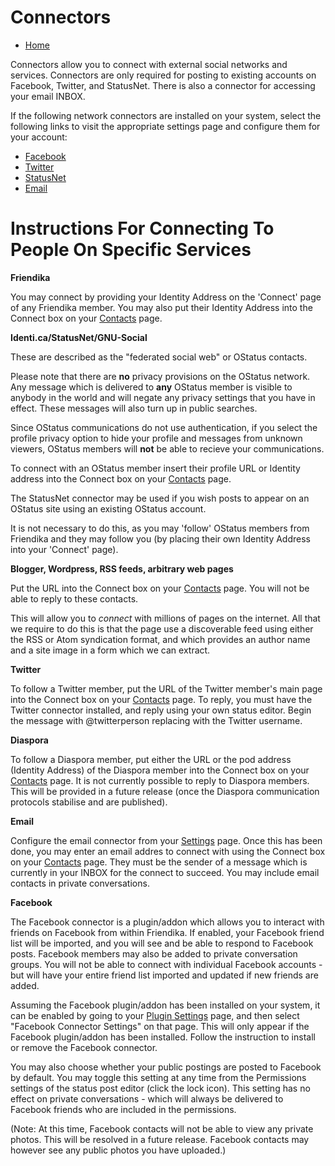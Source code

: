 Connectors
==========

* [Home](help)

Connectors allow you to connect with external social networks and services. Connectors are only required for posting to existing accounts on Facebook, Twitter, and StatusNet. There is also a connector for accessing your email INBOX.

If the following network connectors are installed on your system, select the following links to visit the appropriate settings page and configure them for your account:

* [Facebook](/settings/addon)
* [Twitter](/settings/addon)
* [StatusNet](/settings/addon)
* [Email](/settings)

Instructions For Connecting To People On Specific Services
==========================================================

**Friendika**


You may connect by providing your Identity Address on the 'Connect' page of any Friendika member. You may also put their Identity Address into the Connect box on your [Contacts](contacts) page. 

**Identi.ca/StatusNet/GNU-Social**

These are described as the "federated social web" or OStatus contacts. 

Please note that there are **no** privacy provisions on the OStatus network. Any message which is delivered to **any** OStatus member is visible to anybody in the world and will negate any privacy settings that you have in effect. These messages will also turn up in public searches. 

Since OStatus communications do not use authentication, if you select the profile privacy option to hide your profile and messages from unknown viewers, OStatus members will **not** be able to recieve your communications. 

To connect with an OStatus member insert their profile URL or Identity address into the Connect box on your [Contacts](contacts) page.

The StatusNet connector may be used if you wish posts to appear on an OStatus site using an existing OStatus account. 

It is not necessary to do this, as you may 'follow' OStatus members from Friendika and they may follow you (by placing their own Identity Address into your 'Connect' page).

**Blogger, Wordpress, RSS feeds, arbitrary web pages**

Put the URL into the Connect box on your [Contacts](contacts) page. You will not be able to reply to these contacts. 

This will allow you to _connect_ with millions of pages on the internet. All that we require to do this is that the page use a discoverable feed using either the RSS or Atom syndication format, and which provides an author name and a site image in a form which we can extract. 


**Twitter**

To follow a Twitter member, put the URL of the Twitter member's main page into the Connect box on your [Contacts](contacts) page. To reply, you must have the Twitter connector installed, and reply using your own status editor. Begin the message with @twitterperson replacing with the Twitter username.

**Diaspora**

To follow a Diaspora member, put either the URL or the pod address (Identity Address) of the Diaspora member into the Connect box on your [Contacts](contacts) page. It is not currently possible to reply to Diaspora members. This will be provided in a future release (once the Diaspora communication protocols stabilise and are published). 

**Email**

Configure the email connector from your [Settings](settings) page. Once this has been done, you may enter an email addres to connect with using the Connect box on your [Contacts](contacts) page. They must be the sender of a message which is currently in your INBOX for the connect to succeed. You may include email contacts in private conversations.

**Facebook**

The Facebook connector is a plugin/addon which allows you to interact with friends on Facebook from within Friendika. If enabled, your Facebook friend list will be imported, and you will see and be able to respond to Facebook posts. Facebook members may also be added to private conversation groups. You will not be able to connect with individual Facebook accounts - but will have your entire friend list imported and updated if new friends are added. 

Assuming the Facebook plugin/addon has been installed on your system, it can be enabled by going to your [Plugin Settings](settings/addon) page, and then select "Facebook Connector Settings" on that page. This will only appear if the Facebook plugin/addon has been installed. Follow the instruction to install or remove the Facebook connector.

You may also choose whether your public postings are posted to Facebook by default. You may toggle this setting at any time from the Permissions settings of the status post editor (click the lock icon). This setting has no effect on private conversations - which will always be delivered to Facebook friends who are included in the permissions.  

(Note: At this time, Facebook contacts will not be able to view any private photos. This will be resolved in a future release. Facebook contacts may however see any public photos you have uploaded.)

